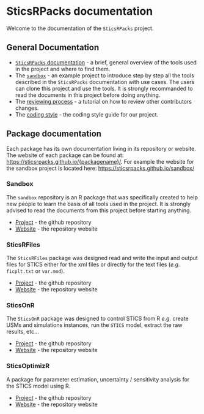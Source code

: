 # SticsRPacks documentation

Welcome to the documentation of the `SticsRPacks` project.

## General Documentation

+ [`SticsRPacks` documentation](overview.md) - a brief, general overview of the tools used in the project and where to find them.
+ The [`sandbox`](https://github.com/SticsRPacks/sandbox/blob/master/README.md) - an example project to introduce step by step all the tools described in the `SticsRPacks` documentation with use cases. The users can clone this project and use the tools. It is strongly recommanded to read the documents in this project before doing anything.    
+ The [reviewing process](reviewing.md) - a tutorial on how to review other contributors changes.  
+ The [coding style](coding_style.md) - the coding style guide for our project.  

## Package documentation

Each package has its own documentation living in its repository or website. The website of each package can be found at: https://sticsrpacks.github.io/{packagename}/. For example the website for the sandbox project is located here: https://sticsrpacks.github.io/sandbox/

### Sandbox

The `sandbox` repository is an R package that was specifically created to help new people to learn the basis of all tools used in the project. It is strongly advised to read the documents from this project before starting anything.  
+ [Project](https://github.com/SticsRPacks/sandbox) - the github repository
+ [Website](https://sticsrpacks.github.io/sandbox/) - the repository website

### SticsRFiles

The `SticsRFiles` package was designed read and write the input and output files for STICS either for the xml files or directly for the text files (*e.g.* `ficplt.txt` or `var.mod`).

+ [Project](https://github.com/SticsRPacks/SticsRFiles) - the github repository
+ [Website](https://sticsrpacks.github.io/SticsRFiles/) - the repository website

### SticsOnR

The `SticsOnR` package was designed to control STICS from R *e.g.* create USMs and simulations instances, run the `STICS` model, extract the raw results, etc...

+ [Project](https://github.com/SticsRPacks/SticsOnR) - the github repository
+ [Website](https://sticsrpacks.github.io/SticsOnR/) - the repository website

### SticsOptimizR

A package for parameter estimation, uncertainty / sensitivity analysis for the STICS model using R.

+ [Project](https://github.com/SticsRPacks/SticsOptimizR) - the github repository
+ [Website](https://sticsrpacks.github.io/SticsOptimizR/) - the repository website
